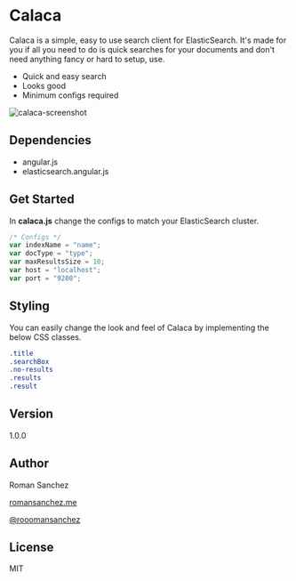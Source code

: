 Calaca
=========

Calaca is a simple, easy to use search client for ElasticSearch. It's made for you if all you need to do is quick searches for your documents and don't need anything fancy or hard to setup, use. 
  - Quick and easy search
  - Looks good
  - Minimum configs required


![calaca-screenshot](https://s3.amazonaws.com/calaca/calaca.png "Calaca screenshot")

Dependencies
----
  - angular.js
  - elasticsearch.angular.js

Get Started
----
In **calaca.js** change the configs to match your ElasticSearch cluster. 
```js
/* Configs */
var indexName = "name";
var docType = "type";
var maxResultsSize = 10;
var host = "localhost";
var port = "9200";
```

Styling
----
You can easily change the look and feel of Calaca by implementing the below CSS classes. 
```css
.title
.searchBox
.no-results
.results
.result
```


Version
----

1.0.0

Author
----
Roman Sanchez

[romansanchez.me]

[@rooomansanchez]


License
----

MIT

[romansanchez.me]:http://romansanchez.me
[@rooomansanchez]:http://twitter.com/rooomansanchez

